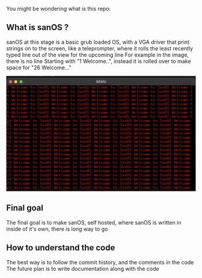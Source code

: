You might be wondering what is this repo: 

## What is sanOS ?

sanOS at this stage is a basic grub loaded OS, with a VGA driver that print strings on to the screen, like a teleprompter, where it rolls the least recently typed line out of the view for the upcoming line
For example in the image, there is no line Starting with "1 Welcome..", instead it is rolled over to make space for "26 Welcome..."

![VGA roll over screenshot](images/sanOS-vga-rollover.png)

## Final goal
The final goal is to make sanOS, self hosted, where sanOS is written in inside of it's own, there is long way to go

## How to understand the code 
The best way is to follow the commit history, and the comments in the code 
The future plan is to write documentation along with the code